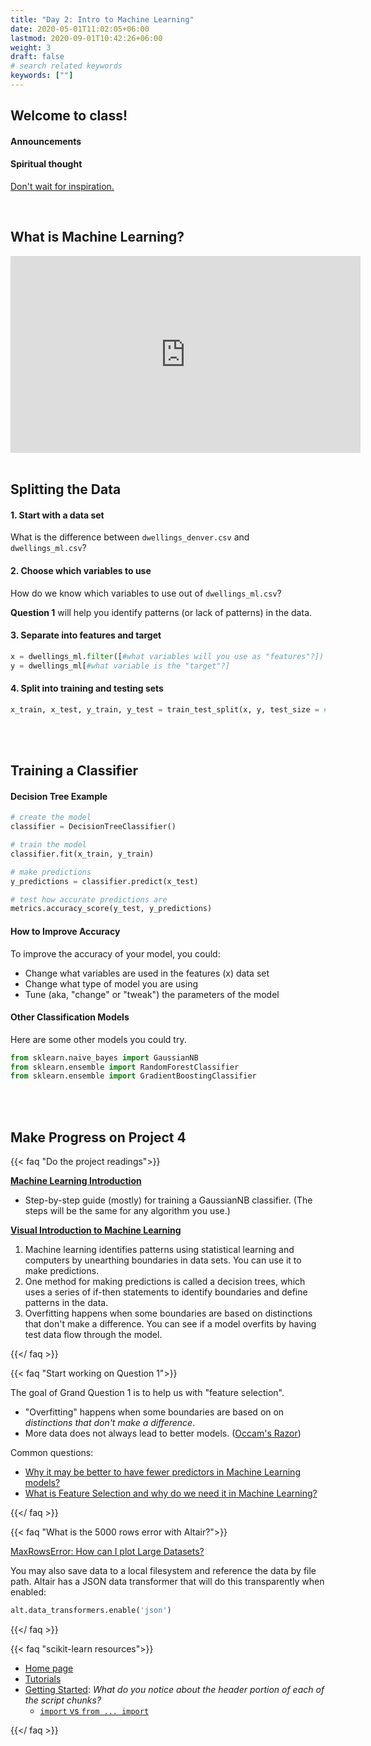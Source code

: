 ```yaml
---
title: "Day 2: Intro to Machine Learning"
date: 2020-05-01T11:02:05+06:00
lastmod: 2020-09-01T10:42:26+06:00
weight: 3
draft: false
# search related keywords
keywords: [""]
---
```


<!-----------
Day 2: Training a Classifier
----------->

## Welcome to class!

#### Announcements
#### Spiritual thought

[Don't wait for inspiration.](https://youtu.be/tr6mToyyjT0?t=1037)

<br>

## What is Machine Learning?

<iframe width="560" height="315" src="https://www.youtube.com/embed/5q87K1WaoFI" title="YouTube video player" frameborder="0" allow="accelerometer; autoplay; clipboard-write; encrypted-media; gyroscope; picture-in-picture" allowfullscreen></iframe>

<br>

<br>

## Splitting the Data

#### 1. Start with a data set

What is the difference between `dwellings_denver.csv` and `dwellings_ml.csv`?

#### 2. Choose which variables to use

How do we know which variables to use out of `dwellings_ml.csv`?

**Question 1** will help you identify patterns (or lack of patterns) in the data.

#### 3. Separate into features and target

```python
x = dwellings_ml.filter([#what variables will you use as "features"?])
y = dwellings_ml[#what variable is the "target"?]
```

#### 4. Split into training and testing sets

```python
x_train, x_test, y_train, y_test = train_test_split(x, y, test_size = #???, random_state = #???)
```

<br>

<br>

## Training a Classifier

#### Decision Tree Example

```python
# create the model
classifier = DecisionTreeClassifier()

# train the model
classifier.fit(x_train, y_train)

# make predictions
y_predictions = classifier.predict(x_test)

# test how accurate predictions are
metrics.accuracy_score(y_test, y_predictions)
```

#### How to Improve Accuracy

To improve the accuracy of your model, you could:

- Change what variables are used in the features (x) data set
- Change what type of model you are using
- Tune (aka, "change" or "tweak") the parameters of the model

#### Other Classification Models

Here are some other models you could try. 

```python
from sklearn.naive_bayes import GaussianNB
from sklearn.ensemble import RandomForestClassifier
from sklearn.ensemble import GradientBoostingClassifier
```
<br>

<br>

## Make Progress on Project 4

{{< faq "Do the project readings">}}

[**Machine Learning Introduction**](https://byuistats.github.io/CSE250-Larson/course-materials/machine-learning/)

- Step-by-step guide (mostly) for training a GaussianNB classifier. (The steps will be the same for any algorithm you use.) 

[**Visual Introduction to Machine Learning**](http://www.r2d3.us/visual-intro-to-machine-learning-part-1/)

1. Machine learning identifies patterns using statistical learning and computers by unearthing boundaries in data sets. You can use it to make predictions.
2. One method for making predictions is called a decision trees, which uses a series of if-then statements to identify boundaries and define patterns in the data.
3. Overfitting happens when some boundaries are based on distinctions that don't make a difference. You can see if a model overfits by having test data flow through the model.

{{</ faq >}}


{{< faq "Start working on Question 1">}}

The goal of Grand Question 1 is to help us with "feature selection".

- "Overfitting" happens when some boundaries are based on on _distinctions that don't make a difference_.
- More data does not always lead to better models. ([Occam's Razor](https://www.google.com/search?q=Occam%E2%80%99s+Razor&rlz=1C1GCEJ_enUS882US882&oq=Occam%E2%80%99s+Razor&aqs=chrome..69i57&sourceid=chrome&ie=UTF-8))

Common questions:

- [Why it may be better to have fewer predictors in Machine Learning models?](https://www.kdnuggets.com/2017/04/must-know-fewer-predictors-machine-learning-models.html)
- [What is Feature Selection and why do we need it in Machine Learning?](https://blog.contactsunny.com/data-science/what-is-feature-selection-and-why-do-we-need-it-in-machine-learning)

{{</ faq >}}

{{< faq "What is the 5000 rows error with Altair?">}}

[MaxRowsError: How can I plot Large Datasets?](https://altair-viz.github.io/user_guide/faq.html#maxrowserror-how-can-i-plot-large-datasets)

You may also save data to a local filesystem and reference the data by file path. Altair has a JSON data transformer that will do this transparently when enabled:

```python
alt.data_transformers.enable('json')
```

{{</ faq >}}

{{< faq "scikit-learn resources">}}

- [Home page](https://scikit-learn.org/stable/)
- [Tutorials](https://scikit-learn.org/stable/tutorial/index.html)
- [Getting Started](https://scikit-learn.org/stable/getting_started.html): _What do you notice about the header portion of each of the script chunks?_
  - [`import` vs `from ... import`](https://scikit-learn.org/stable/getting_started.html)

{{</ faq >}}

<br>







<!------------------------------------------------------------

## Welcome to class!

#### Announcements
#### Spiritual thought

- [Elder Bednar on Rewards and Motivation](https://www.youtube.com/watch?v=mxz5udihf60)

#### Just for fun

{{< faq "My favorite  comic">}}

![](machine_learning.png)

[xkcd](https://xkcd.com/948/)
{{</ faq >}}

<br>

## Searching for patterns

What ideas do you have for charts?

<br>

## Understanding the data

What differences do you notice between these two data sets?

```python
dwellings = pd.read_csv()
dwellings_ml = pd.read_csv()
```
<br>
------------------------------------------------------------------->
<!-------------------------
### Searching For Patterns

{{< faq "What is the 5000 rows error with Altair?">}}

[MaxRowsError: How can I plot Large Datasets?](https://altair-viz.github.io/user_guide/faq.html#maxrowserror-how-can-i-plot-large-datasets)

You may also save data to a local filesystem and reference the data by file path. Altair has a JSON data transformer that will do this transparently when enabled:

```python
alt.data_transformers.enable('json')
```

{{</ faq >}}


{{< faq "What features of homes might have changed a bit over time?">}}

Some ideas:
- square footage
- number of bathrooms
- basement size

**Let's create one chart using some of these variables.**

{{</ faq >}}
----------------------------------------->

<!-----------------------------------------------------------------------------
## Choose a model

{{< faq "What is scikit-learn?">}}

> `Scikit-learn` is an open source machine learning library that supports supervised and unsupervised learning. It also provides various tools for model fitting, data preprocessing, model selection and evaluation, and many other utilities.

[About scikit-learn](https://scikit-learn.org/stable/about.html) helps us see the history and funding.  It should stay "king of the hill" for a long time.

- Simple and efficient tools for predictive data analysis
- Accessible to everybody, and reusable in various contexts
- Built on NumPy, SciPy, and matplotlib
- Open source, commercially usable - BSD license

{{</ faq >}}

{{< faq "Should I import scikit-learn?">}}

scikit-learn is very large, with many [submodules](https://scikit-learn.org/stable/user_guide.html).  To help the user of your `.py` script understand your code, the consensus is to use `from .... import ....`.

![](falin_from.png)

![](falin_general.png)


```python
from sklearn.model_selection import train_test_split
from sklearn.naive_bayes import GaussianNB
from sklearn.tree import DecisionTreeClassifier
from sklearn import metrics
```

{{</ faq >}}

{{< faq "After choosing a machine learning method, what do we do?">}}

1. Fit (or "train") the model using the features (also called "X")
2. Predict the target (also called "y")
3. Evaluate model performance (using many different metrics)

{{</ faq >}}

<br>

## Train the model

{{< faq "What does the `train_test_split()` function do?">}}

**Your turn:** Read the [documentation](https://scikit-learn.org/stable/modules/generated/sklearn.model_selection.train_test_split.html) and tell me what is returned from the `train_test_split()` function.

**How to save the output:** Use a [destructuring assignment](https://riptutorial.com/python/example/14981/destructuring-assignment)

```python
x_train, x_test, y_train, y_test = train_test_split(
    x, 
    y, 
    test_size = .3, 
    random_state = 76)   
```

**Your turn:**
- Why would we want to use the `test_size` and `random_state` arguments?
- What is `x` and `y`  in the above example?
- Why do we care about splitting our data?

{{</ faq >}}

{{< faq "The next step">}}

We need to take our data and build the feature and target data objects. Think about:
- What column(s) should we remove from our features (x)?   
- What column(s) should we use as our target (y)?


{{</ faq >}}

<br>

## Predicting targets and evaluating model performance

{{< faq "What metrics should we use?">}}

##### Do your reading!

Read [How to evaluate your ML model](https://ranvir.xyz/blog/how-to-evaluate-your-machine-learning-model-like-a-pro-metrics/) and try googling other ideas.

##### Accuracy

Question 2 is looking for a model that has "at least 90% accuracy". 

##### Confusion Matrix

A confusion matrix is a quick way to see the strengths and weaknesses of your model. 

**Your turn:** Look at the confusion matrix for our GaussianNB model. Where the model is doing well and where it might be falling short?

**Your turn:** Now look at the confusion matrix for our Decision Tree model. What differences do you notice?

```python
# a confusion matrix
print(metrics.confusion_matrix(y_test, y_predicted_GNB))

# this one might be easier to read
print(pd.crosstab(y_test.flatten(), y_predicted_GNB, rownames=['True'], colnames=['Predicted'], margins=True))

# visualize a confusion matrix
# requires 'matplotlib' to be installed
metrics.plot_confusion_matrix(classifier_GNB, x_test, y_test)
```

{{</ faq >}}
------------------------------------------------------------------------->










<!---------------------------------


## The big picture

> AI is able to learn 'rules' from highly repetitive data. [Sebastian Thrun](https://www.youtube.com/watch?v=ZJixNvx9BAc)   
> The single most important thing for AI to accomplish in the next ten years is to free us from the burden of repetitive work. [Sebastian Thrun](https://www.youtube.com/watch?v=ZJixNvx9BAc)   

<iframe width="560" height="315" src="https://www.youtube.com/embed/asmXyJaXBC8" frameborder="0" allow="accelerometer; autoplay; clipboard-write; encrypted-media; gyroscope; picture-in-picture" allowfullscreen></iframe>

<iframe width="560" height="315" src="https://www.youtube.com/embed/XZDLbbfT9_Q" frameborder="0" allow="accelerometer; autoplay; clipboard-write; encrypted-media; gyroscope; picture-in-picture" allowfullscreen></iframe>

### [Visual Introduction to Machine Learning](http://www.r2d3.us/visual-intro-to-machine-learning-part-1/)

> 1. Machine learning identifies patterns using statistical learning and computers by unearthing boundaries in data sets. You can use it to make predictions.
> 2. One method for making predictions is called a decision trees, which uses a series of if-then statements to identify boundaries and define patterns in the data.
> 3. Overfitting happens when some boundaries are based on distinctions that don't make a difference. You can see if a model overfits by having test data flow through the model.

#### [Bias-Variance Tradeoff](http://www.r2d3.us/visual-intro-to-machine-learning-part-2/)

> 1. Models approximate real-life situations using limited data.
> 2. In doing so, errors can arise due to assumptions that are overly simple (bias) or overly complex (variance).
> 3. Building models is about making sure there's a balance between the two.

#### But what is the 'Pavlovian bell' in the machine learning model?

![](../../images/ml/test.png)

Some mathematical penalty/reward equation.

> - __[Regression](https://setosa.io/ev/ordinary-least-squares-regression/)__
> - __[Variance, RMSE, SD](../../interactive/threshold_histogram.html)__
> - __proportions__

## Using our project data to understand features, targets, and samples.

> 1. Import `dwellings_ml.csv` and write a short sentence describing your data. Remember to explain an observation and what measurements we have on that observation.
> 2. Now try describing the modeling (machine learning) we are going to do in terms of features and targets.
>    A. Are there any columns that are the target in disguise?
>    B. _Are the observational units unique in every row?_

![](../../images/ml/iris_description.png)

### If your model is near perfect in its predictability, you might be cheating.

### Watch out for [transactional data](http://localhost:1313/CSE250-Course/images/ml/iris_description.png)!

> - Financial: orders, invoices, payments
> - Work: plans, activity records
> - School: Grades

### [scikit learn](https://scikit-learn.org/stable/)

> - [Tutorials](https://scikit-learn.org/stable/tutorial/index.html)
> - [Getting Started](https://scikit-learn.org/stable/getting_started.html): _What do you notice about the header portion of each of the script chunks?_
>    - [`import` vs `from ... import`](https://scikit-learn.org/stable/getting_started.html)


## Setting up Live Share

----------------------------------->

<br>
